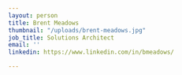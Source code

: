 ```yaml
---
layout: person
title: Brent Meadows
thumbnail: "/uploads/brent-meadows.jpg"
job_title: Solutions Architect
email: ''
linkedin: https://www.linkedin.com/in/bmeadows/

---
```

